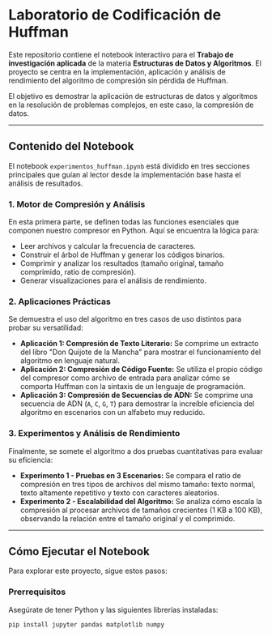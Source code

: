 # Laboratorio de Codificación de Huffman

Este repositorio contiene el notebook interactivo para el **Trabajo de investigación aplicada** de la materia **Estructuras de Datos y Algoritmos**. El proyecto se centra en la implementación, aplicación y análisis de rendimiento del algoritmo de compresión sin pérdida de Huffman.

El objetivo es demostrar la aplicación de estructuras de datos y algoritmos en la resolución de problemas complejos, en este caso, la compresión de datos.

---

## Contenido del Notebook

El notebook `experimentos_huffman.ipynb` está dividido en tres secciones principales que guían al lector desde la implementación base hasta el análisis de resultados.

### 1. Motor de Compresión y Análisis
En esta primera parte, se definen todas las funciones esenciales que componen nuestro compresor en Python. Aquí se encuentra la lógica para:
* Leer archivos y calcular la frecuencia de caracteres.
* Construir el árbol de Huffman y generar los códigos binarios.
* Comprimir y analizar los resultados (tamaño original, tamaño comprimido, ratio de compresión).
* Generar visualizaciones para el análisis de rendimiento.

### 2. Aplicaciones Prácticas
Se demuestra el uso del algoritmo en tres casos de uso distintos para probar su versatilidad:
* **Aplicación 1: Compresión de Texto Literario:** Se comprime un extracto del libro "Don Quijote de la Mancha" para mostrar el funcionamiento del algoritmo en lenguaje natural.
* **Aplicación 2: Compresión de Código Fuente:** Se utiliza el propio código del compresor como archivo de entrada para analizar cómo se comporta Huffman con la sintaxis de un lenguaje de programación.
* **Aplicación 3: Compresión de Secuencias de ADN:** Se comprime una secuencia de ADN (`A`, `C`, `G`, `T`) para demostrar la increíble eficiencia del algoritmo en escenarios con un alfabeto muy reducido.

### 3. Experimentos y Análisis de Rendimiento
Finalmente, se somete el algoritmo a dos pruebas cuantitativas para evaluar su eficiencia:
* **Experimento 1 - Pruebas en 3 Escenarios:** Se compara el ratio de compresión en tres tipos de archivos del mismo tamaño: texto normal, texto altamente repetitivo y texto con caracteres aleatorios.
* **Experimento 2 - Escalabilidad del Algoritmo:** Se analiza cómo escala la compresión al procesar archivos de tamaños crecientes (1 KB a 100 KB), observando la relación entre el tamaño original y el comprimido.

---

## Cómo Ejecutar el Notebook

Para explorar este proyecto, sigue estos pasos:

### Prerrequisitos
Asegúrate de tener Python y las siguientes librerías instaladas:
```bash
pip install jupyter pandas matplotlib numpy